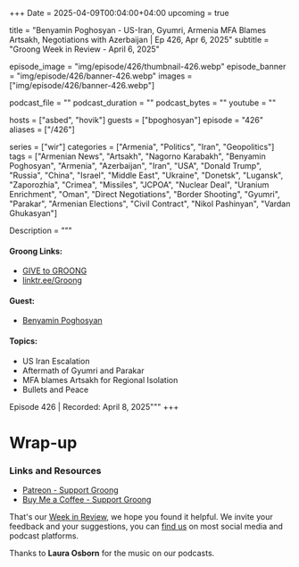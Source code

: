 +++
Date = 2025-04-09T00:04:00+04:00
upcoming = true

title = "Benyamin Poghosyan - US-Iran, Gyumri, Armenia MFA Blames Artsakh, Negotiations with Azerbaijan | Ep 426, Apr 6, 2025"
subtitle = "Groong Week in Review - April 6, 2025"

episode_image = "img/episode/426/thumbnail-426.webp"
episode_banner = "img/episode/426/banner-426.webp"
images = ["img/episode/426/banner-426.webp"]

podcast_file = ""
podcast_duration = ""
podcast_bytes = ""
youtube = ""

hosts = ["asbed", "hovik"]
guests = ["bpoghosyan"]
episode = "426"
aliases = ["/426"]

series = ["wir"]
categories = ["Armenia", "Politics", "Iran", "Geopolitics"]
tags = ["Armenian News", "Artsakh", "Nagorno Karabakh", "Benyamin Poghosyan", "Armenia", "Azerbaijan", "Iran", "USA", "Donald Trump", "Russia", "China", "Israel", "Middle East", "Ukraine", "Donetsk", "Lugansk", "Zaporozhia", "Crimea", "Missiles", "JCPOA", "Nuclear Deal", "Uranium Enrichment", "Oman", "Direct Negotiations", "Border Shooting", "Gyumri", "Parakar", "Armenian Elections", "Civil Contract", "Nikol Pashinyan", "Vardan Ghukasyan"]

Description = """

#### Groong Links:
* [GIVE to GROONG](https://podcasts.groong.org/donate)
* [linktr.ee/Groong](https://linktr.ee/groong)

#### Guest:
* [Benyamin Poghosyan](/guest/bpoghosyan)

#### Topics:
* US Iran Escalation
* Aftermath of Gyumri and Parakar
* MFA blames Artsakh for Regional Isolation
* Bullets and Peace

Episode 426 | Recorded: April 8, 2025"""
+++




# Wrap-up

### **Links and Resources**
* [Patreon - Support Groong](https://www.patreon.com/ann_groong)
* [Buy Me a Coffee - Support Groong](https://www.buymeacoffee.com/groong)

That's our [Week in Review](https://podcasts.groong.org/), we hope you found it helpful. We invite your feedback and your suggestions, you can [find us](https://linktr.ee/groong) on most social media and podcast platforms.

Thanks to __Laura Osborn__ for the music on our podcasts.
